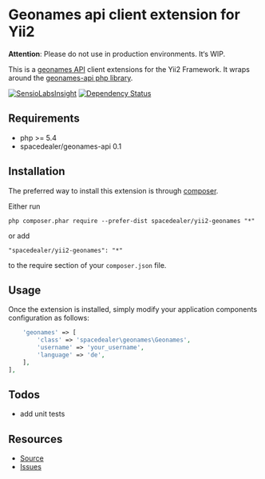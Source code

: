 # Geonames api client extension for Yii2

**Attention**: Please do not use in production environments. It‘s WIP.

This is a [geonames API](http://www.geonames.org/export/web-services.html) client extensions for the Yii2 Framework.
It wraps around the [geonames-api php library](https://github.com/spacedealer/geonames-api).

[![SensioLabsInsight](https://insight.sensiolabs.com/projects/88aa66d1-82bb-4b4d-8b9a-0658211d06ed/mini.png)](https://insight.sensiolabs.com/projects/88aa66d1-82bb-4b4d-8b9a-0658211d06ed)
[![Dependency Status](https://www.versioneye.com/user/projects/547eea7c8674a4d2330001aa/badge.svg?style=flat)](https://www.versioneye.com/user/projects/547eea7c8674a4d2330001aa)

## Requirements

 - php >= 5.4
 - spacedealer/geonames-api 0.1
 
## Installation

The preferred way to install this extension is through [composer](http://getcomposer.org/download/).

Either run

```
php composer.phar require --prefer-dist spacedealer/yii2-geonames "*"
```

or add

```
"spacedealer/yii2-geonames": "*"
```

to the require section of your `composer.json` file.

## Usage

Once the extension is installed, simply modify your application components configuration as follows:

```php
	'geonames' => [
		'class' => 'spacedealer\geonames\Geonames',
		'username' => 'your_username',
		'language' => 'de',
	],
],
```

## Todos

 - add unit tests

## Resources

 - [Source](https://github.com/spacedealer/yii2-geonames)
 - [Issues](https://github.com/spacedealer/yii2-geonames/issues)
